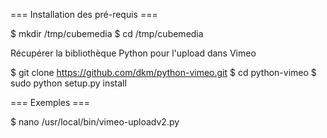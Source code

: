 === Installation des pré-requis ===

$ mkdir /tmp/cubemedia
$ cd /tmp/cubemedia

Récupérer la bibliothèque Python pour l'upload dans Vimeo

$ git clone https://github.com/dkm/python-vimeo.git
$ cd python-vimeo
$ sudo python setup.py install

=== Exemples ===

$ nano /usr/local/bin/vimeo-uploadv2.py


